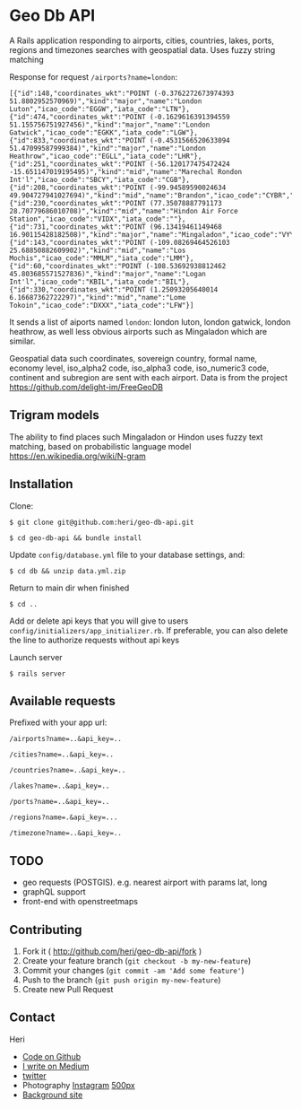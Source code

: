 # Geo Db API

A Rails application responding to airports, cities, countries, lakes, ports, regions and timezones searches with geospatial data. Uses fuzzy string matching

Response for request `/airports?name=london`:

```
[{"id":148,"coordinates_wkt":"POINT (-0.3762272673974393 51.8802952570969)","kind":"major","name":"London Luton","icao_code":"EGGW","iata_code":"LTN"},{"id":474,"coordinates_wkt":"POINT (-0.1629616391394559 51.155756751927456)","kind":"major","name":"London Gatwick","icao_code":"EGKK","iata_code":"LGW"},{"id":833,"coordinates_wkt":"POINT (-0.4531566520633094 51.47099587999384)","kind":"major","name":"London Heathrow","icao_code":"EGLL","iata_code":"LHR"},{"id":251,"coordinates_wkt":"POINT (-56.120177475472424 -15.651147019195495)","kind":"mid","name":"Marechal Rondon Int'l","icao_code":"SBCY","iata_code":"CGB"},{"id":208,"coordinates_wkt":"POINT (-99.94589590024634 49.904727941027694)","kind":"mid","name":"Brandon","icao_code":"CYBR","iata_code":"YBR"},{"id":230,"coordinates_wkt":"POINT (77.35078887791173 28.70779686010708)","kind":"mid","name":"Hindon Air Force Station","icao_code":"VIDX","iata_code":""},{"id":731,"coordinates_wkt":"POINT (96.13419461149468 16.90115428182508)","kind":"major","name":"Mingaladon","icao_code":"VYYY","iata_code":"RGN"},{"id":143,"coordinates_wkt":"POINT (-109.08269464526103 25.68850882609902)","kind":"mid","name":"Los Mochis","icao_code":"MMLM","iata_code":"LMM"},{"id":60,"coordinates_wkt":"POINT (-108.53692938812462 45.803685571527836)","kind":"major","name":"Logan Int'l","icao_code":"KBIL","iata_code":"BIL"},{"id":330,"coordinates_wkt":"POINT (1.25093205640014 6.16687362722297)","kind":"mid","name":"Lome Tokoin","icao_code":"DXXX","iata_code":"LFW"}]
```
It sends a list of aiports named `london`: london luton, london gatwick, london heathrow, as well less obvious airports such as Mingaladon which are similar.

Geospatial data such coordinates, sovereign country, formal name, economy level, iso_alpha2 code, iso_alpha3 code, iso_numeric3 code, continent and subregion are sent with each airport. Data is from the project https://github.com/delight-im/FreeGeoDB


## Trigram models

The ability to find places such Mingaladon or Hindon uses fuzzy text matching, based on probabilistic language model https://en.wikipedia.org/wiki/N-gram

## Installation

Clone:

    $ git clone git@github.com:heri/geo-db-api.git

    $ cd geo-db-api && bundle install

Update `config/database.yml` file to your database settings, and:

    $ cd db && unzip data.yml.zip

Return to main dir when finished

    $ cd ..

Add or delete api keys that you will give to users `config/initializers/app_initializer.rb`. If preferable, you can also delete the line to authorize requests without api keys

Launch server

    $ rails server


## Available requests

Prefixed with your app url:

`/airports?name=..&api_key=..`

`/cities?name=..&api_key=..`

`/countries?name=..&api_key=..`

`/lakes?name=..&api_key=..`

`/ports?name=..&api_key=..`

`/regions?name=.&api_key=...`

`/timezone?name=..&api_key=..`

## TODO

* geo requests (POSTGIS). e.g. nearest airport with params lat, long
* graphQL support
* front-end with openstreetmaps

## Contributing

1. Fork it ( http://github.com/heri/geo-db-api/fork )
2. Create your feature branch (`git checkout -b my-new-feature`)
3. Commit your changes (`git commit -am 'Add some feature'`)
4. Push to the branch (`git push origin my-new-feature`)
5. Create new Pull Request


## Contact

Heri

* [Code on Github](http://github.com/heri)
* [I write on Medium](http://medium.com/@heri)
* [twitter](http://twitter.com/heri)
* Photography [Instagram](https://instagram.com/heri_rakotomalala/) [500px](https://500px.com/heri)
* [Background site](http://madmedia.ca)
